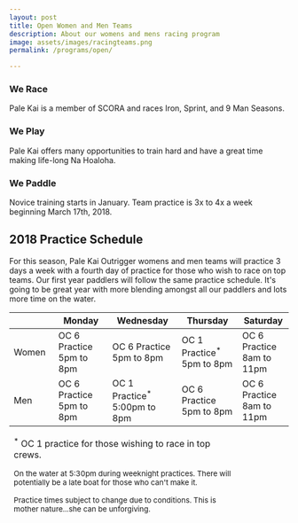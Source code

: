 ```yaml
---
layout: post
title: Open Women and Men Teams
description: About our womens and mens racing program
image: assets/images/racingteams.png
permalink: /programs/open/

---
```


<div class="row">
	<div class="4u 12u$(medium)">
		<h3>We Race</h3>
		<p>Pale Kai is a member of SCORA and races Iron, Sprint, and 9 Man Seasons.</p>
	</div>
	<div class="4u 12u$(medium)">
		<h3>We Play</h3>
		<p>Pale Kai offers many opportunities to train hard and have a great time making life-long Na Hoaloha.</p>
	</div>
	<div class="4u$ 12u$(medium)">
		<h3>We Paddle</h3>
		<p>Novice training starts in January. Team practice is 3x to 4x a week beginning March 17th, 2018.</p>
	</div>
</div>

<h2>2018 Practice Schedule</h2>
<p>For this season, Pale Kai Outrigger womens and men teams will practice 3 days a week with a fourth day of practice for those who wish to race on top teams. Our first year paddlers will follow the same practice schedule. It's going to be great year with more blending amongst all our paddlers and lots more time on the water.</p>
<div class="table-wrapper">
	<table>
		<thead>
			<tr>
				<th></th>
				<th>Monday</th>
				<th>Wednesday</th>
				<th>Thursday</th>
				<th>Saturday</th>
			</tr>
		</thead>
		<tbody>
			<tr>
				<td>Women</td>
				<td>OC 6 Practice<br/>
					5pm to 8pm
				</td>
				<td>OC 6 Practice<br/>
					5pm to 8pm
				</td>
				<td>OC 1 Practice<sup>*</sup><br/>
					5pm to 8pm
				</td>
				<td>OC 6 Practice<br/>
					8am to 11pm
				</td>			
			</tr>
			<tr>
				<td>Men</td>
				<td>OC 6 Practice<br/>
					5pm to 8pm
				</td>
				<td>OC 1 Practice<sup>*</sup><br/>
					5:00pm to 8pm
				</td>
				<td>OC 6 Practice<br/>
					5pm to 8pm
				</td>
				<td>OC 6 Practice<br/>
					8am to 11pm
				</td>			
			</tr>
		</tbody>
		<tfoot>
			<tr>
				<td colspan="4">
					<p><sup>*</sup> OC 1 practice for those wishing to race in top crews.</p>
					<p><small>On the water at 5:30pm during weeknight practices. There will potentially be a late boat for those who can't make it.</small></p>
					<p><small>Practice times subject to change due to conditions. This is mother nature...she can be unforgiving.</small></p>
				</td>
			</tr>
		</tfoot>
	</table>
</div>